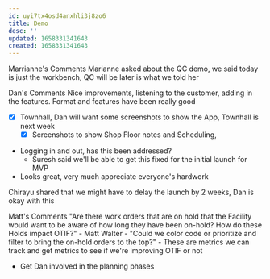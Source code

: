 ```yaml
---
id: uyi7tx4osd4anxhli3j8zo6
title: Demo
desc: ''
updated: 1658331341643
created: 1658331341643
---
```


Marrianne's Comments
Marianne asked about the QC demo, we said today is just the workbench, QC will be later is what we told her

Dan's Comments
Nice improvements, listening to the customer, adding in the features.
Format and features have been really good 
- [x] Townhall, Dan will want some screenshots to show the App, Townhall is next week
  - [x] Screenshots to show Shop Floor notes and Scheduling, 
- Logging in and out, has this been addressed? 
  - Suresh said we'll be able to get this fixed for the initial launch for MVP
- Looks great, very much appreciate everyone's hardwork 

Chirayu shared that we might have to delay the launch by 2 weeks, Dan is okay with this


Matt's Comments
"Are there work orders that are on hold that the Facility would want to be aware of how long they have been on-hold? How do these Holds impact OTIF?" - Matt Walter
    - "Could we color code or prioritize and filter to bring the on-hold orders to the top?"
    - These are metrics we can track and get metrics to see if we're improving OTIF or not
  - Get Dan involved in the planning phases